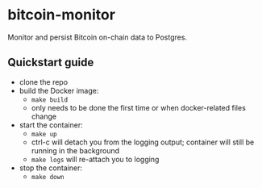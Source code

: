 # bitcoin-monitor
Monitor and persist Bitcoin on-chain data to Postgres.

## Quickstart guide
- clone the repo
- build the Docker image:
  - `make build`
  - only needs to be done the first time or when docker-related files change
- start the container:
  - `make up` 
  - ctrl-c will detach you from the logging output; container will still be running in the background
  - `make logs` will re-attach you to logging
- stop the container:
  - `make down`
